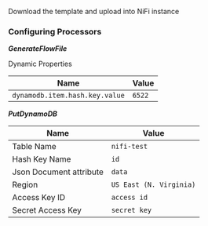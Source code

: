 Download the template and upload into NiFi instance

### Configuring Processors

***GenerateFlowFile*** 


Dynamic Properties

| Name | Value |
| ---- | ----- |
| `dynamodb.item.hash.key.value` | `6522` |

***PutDynamoDB***

| Name | Value |
| ---- | ----- |
| Table Name | `nifi-test` |
| Hash Key Name | `id` |
| Json Document attribute | `data` |
| Region | `US East (N. Virginia)` |
| Access Key ID | `access id` |
| Secret Access Key | `secret key` |